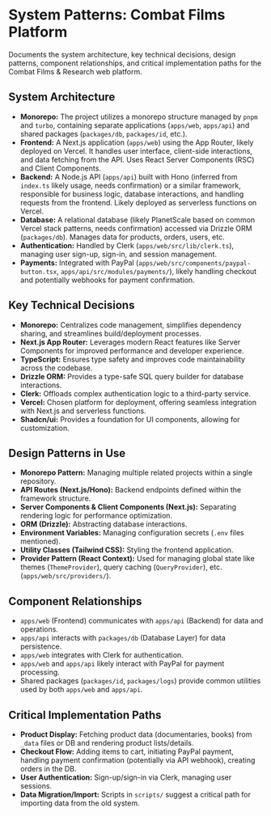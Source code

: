 # System Patterns: Combat Films Platform

Documents the system architecture, key technical decisions, design patterns, component relationships, and critical implementation paths for the Combat Films & Research web platform.

## System Architecture
- **Monorepo:** The project utilizes a monorepo structure managed by `pnpm` and `turbo`, containing separate applications (`apps/web`, `apps/api`) and shared packages (`packages/db`, `packages/id`, etc.).
- **Frontend:** A Next.js application (`apps/web`) using the App Router, likely deployed on Vercel. It handles user interface, client-side interactions, and data fetching from the API. Uses React Server Components (RSC) and Client Components.
- **Backend:** A Node.js API (`apps/api`) built with Hono (inferred from `index.ts` likely usage, needs confirmation) or a similar framework, responsible for business logic, database interactions, and handling requests from the frontend. Likely deployed as serverless functions on Vercel.
- **Database:** A relational database (likely PlanetScale based on common Vercel stack patterns, needs confirmation) accessed via Drizzle ORM (`packages/db`). Manages data for products, orders, users, etc.
- **Authentication:** Handled by Clerk (`apps/web/src/lib/clerk.ts`), managing user sign-up, sign-in, and session management.
- **Payments:** Integrated with PayPal (`apps/web/src/components/paypal-button.tsx`, `apps/api/src/modules/payments/`), likely handling checkout and potentially webhooks for payment confirmation.

## Key Technical Decisions
- **Monorepo:** Centralizes code management, simplifies dependency sharing, and streamlines build/deployment processes.
- **Next.js App Router:** Leverages modern React features like Server Components for improved performance and developer experience.
- **TypeScript:** Ensures type safety and improves code maintainability across the codebase.
- **Drizzle ORM:** Provides a type-safe SQL query builder for database interactions.
- **Clerk:** Offloads complex authentication logic to a third-party service.
- **Vercel:** Chosen platform for deployment, offering seamless integration with Next.js and serverless functions.
- **Shadcn/ui:** Provides a foundation for UI components, allowing for customization.

## Design Patterns in Use
- **Monorepo Pattern:** Managing multiple related projects within a single repository.
- **API Routes (Next.js/Hono):** Backend endpoints defined within the framework structure.
- **Server Components & Client Components (Next.js):** Separating rendering logic for performance optimization.
- **ORM (Drizzle):** Abstracting database interactions.
- **Environment Variables:** Managing configuration secrets (`.env` files mentioned).
- **Utility Classes (Tailwind CSS):** Styling the frontend application.
- **Provider Pattern (React Context):** Used for managing global state like themes (`ThemeProvider`), query caching (`QueryProvider`), etc. (`apps/web/src/providers/`).

## Component Relationships
- `apps/web` (Frontend) communicates with `apps/api` (Backend) for data and operations.
- `apps/api` interacts with `packages/db` (Database Layer) for data persistence.
- `apps/web` integrates with Clerk for authentication.
- `apps/web` and `apps/api` likely interact with PayPal for payment processing.
- Shared packages (`packages/id`, `packages/logs`) provide common utilities used by both `apps/web` and `apps/api`.

## Critical Implementation Paths
- **Product Display:** Fetching product data (documentaries, books) from `_data` files or DB and rendering product lists/details.
- **Checkout Flow:** Adding items to cart, initiating PayPal payment, handling payment confirmation (potentially via API webhook), creating orders in the DB.
- **User Authentication:** Sign-up/sign-in via Clerk, managing user sessions.
- **Data Migration/Import:** Scripts in `scripts/` suggest a critical path for importing data from the old system.